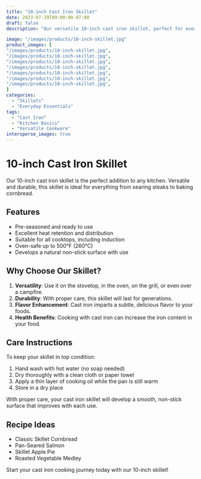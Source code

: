 ```yaml
---
title: "10-inch Cast Iron Skillet"
date: 2023-07-29T09:00:00-07:00
draft: false
description: "Our versatile 10-inch cast iron skillet, perfect for everyday cooking"

image: "/images/products/10-inch-skillet.jpg"
product_images: [
"/images/products/10-inch-skillet.jpg",
"/images/products/10-inch-skillet.jpg",
"/images/products/10-inch-skillet.jpg",
"/images/products/10-inch-skillet.jpg",
"/images/products/10-inch-skillet.jpg",
"/images/products/10-inch-skillet.jpg",
"/images/products/10-inch-skillet.jpg",
]
categories:
  - "Skillets"
  - "Everyday Essentials"
tags:
  - "Cast Iron"
  - "Kitchen Basics"
  - "Versatile Cookware"
intersperse_images: true
---
```


# 10-inch Cast Iron Skillet

Our 10-inch cast iron skillet is the perfect addition to any kitchen. Versatile and durable, this skillet is ideal for everything from searing steaks to baking cornbread.

## Features

- Pre-seasoned and ready to use
- Excellent heat retention and distribution
- Suitable for all cooktops, including induction
- Oven-safe up to 500°F (260°C)
- Develops a natural non-stick surface with use

## Why Choose Our Skillet?

1. **Versatility**: Use it on the stovetop, in the oven, on the grill, or even over a campfire.
2. **Durability**: With proper care, this skillet will last for generations.
3. **Flavor Enhancement**: Cast iron imparts a subtle, delicious flavor to your foods.
4. **Health Benefits**: Cooking with cast iron can increase the iron content in your food.

## Care Instructions

To keep your skillet in top condition:

1. Hand wash with hot water (no soap needed)
2. Dry thoroughly with a clean cloth or paper towel
3. Apply a thin layer of cooking oil while the pan is still warm
4. Store in a dry place

With proper care, your cast iron skillet will develop a smooth, non-stick surface that improves with each use.

## Recipe Ideas

- Classic Skillet Cornbread
- Pan-Seared Salmon
- Skillet Apple Pie
- Roasted Vegetable Medley

Start your cast iron cooking journey today with our 10-inch skillet!